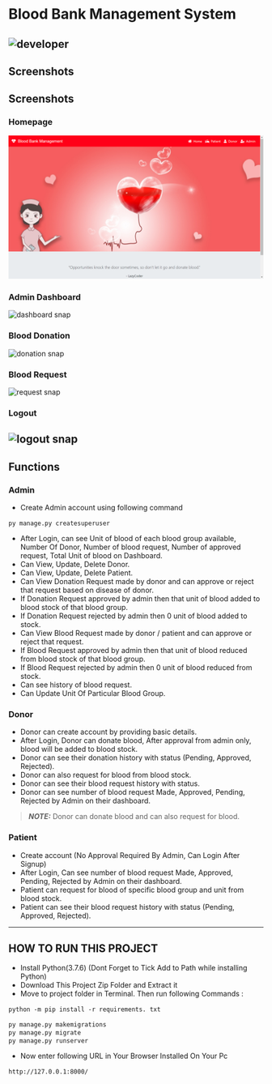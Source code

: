 # Blood Bank Management System
![developer](https://img.shields.io/badge/Developed%20By%20%3A-Vandana%20Chaurasia-red)
---
## Screenshots
## Screenshots

### Homepage
![homepage snap](https://github.com/vandana1980/bloodbankmanagement-master/blob/64834716c783cb845414db0d5571cb2138b93027/static/screenshot/homepage.png?raw=true)

### Admin Dashboard  
![dashboard snap](https://github.com/vandana1980/Bloodbank/blob/main/bloodbankmanagement-master/static/screenshot/admindashboard.png?raw=true)

### Blood Donation  
![donation snap](https://github.com/vandana1980/Bloodbank/blob/main/bloodbankmanagement-master/static/screenshot/blooddonation.png?raw=true)

### Blood Request  
![request snap](https://github.com/vandana1980/Bloodbank/blob/main/bloodbankmanagement-master/static/screenshot/bloodrequest.png?raw=true)

### Logout  
![logout snap](https://github.com/vandana1980/Bloodbank/blob/main/bloodbankmanagement-master/static/screenshot/logout.png?raw=true)
---
## Functions

### Admin
- Create Admin account using following command
```
py manage.py createsuperuser
```
- After Login, can see Unit of blood of each blood group available, Number Of Donor, Number of blood request, Number of approved request, Total Unit of blood on Dashboard.
- Can View, Update, Delete Donor.
- Can View, Update, Delete Patient.
- Can View Donation Request made by donor and can approve or reject that request based on disease of donor.
- If Donation Request approved by admin then that unit of blood added to blood stock of that blood group.
- If Donation Request rejected by admin then 0 unit of blood added to stock.
- Can View Blood Request made by donor / patient and can approve or reject that request.
- If Blood Request approved by admin then that unit of blood reduced from blood stock of that blood group.
- If Blood Request rejected by admin then 0 unit of blood reduced from stock.
- Can see history of blood request.
- Can Update Unit Of Particular Blood Group.


### Donor
- Donor can create account by providing basic details.
- After Login, Donor can donate blood, After approval from admin only, blood will be added to blood stock.
- Donor can see their donation history with status (Pending, Approved, Rejected).
- Donor can also request for blood from blood stock.
- Donor can see their blood request history with status.
- Donor can see number of blood request Made, Approved, Pending, Rejected by Admin on their dashboard.
> **_NOTE:_**  Donor can donate blood and can also request for blood.





### Patient
- Create account (No Approval Required By Admin, Can Login After Signup)
- After Login, Can see number of blood request Made, Approved, Pending, Rejected by Admin on their dashboard.
- Patient can request for blood of specific blood group and unit from blood stock.
- Patient can see their blood request history with status (Pending, Approved, Rejected).

---

## HOW TO RUN THIS PROJECT
- Install Python(3.7.6) (Dont Forget to Tick Add to Path while installing Python)
- Download This Project Zip Folder and Extract it
- Move to project folder in Terminal. Then run following Commands :

```
python -m pip install -r requirements. txt
```

```
py manage.py makemigrations
py manage.py migrate
py manage.py runserver
```
- Now enter following URL in Your Browser Installed On Your Pc
```
http://127.0.0.1:8000/
```


